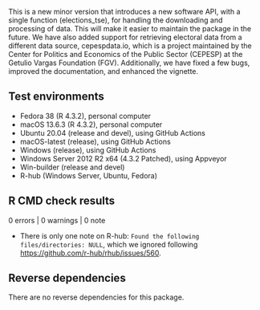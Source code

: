 This is a new minor version that introduces a new software API, with a single function (elections_tse), for handling the downloading and processing of data. This will make it easier to maintain the package in the future. We have also added support for retrieving electoral data from a different data source, cepespdata.io, which is a project maintained by the Center for Politics and Economics of the Public Sector (CEPESP) at the Getulio Vargas Foundation (FGV). Additionally, we have fixed a few bugs, improved the documentation, and enhanced the vignette.

## Test environments

* Fedora 38 (R 4.3.2), personal computer
* macOS 13.6.3 (R 4.3.2), personal computer
* Ubuntu 20.04 (release and devel), using GitHub Actions
* macOS-latest (release), using GitHub Actions
* Windows (release), using GitHub Actions
* Windows Server 2012 R2 x64 (4.3.2 Patched), using Appveyor
* Win-builder (release and devel)
* R-hub (Windows Server, Ubuntu, Fedora)

## R CMD check results

0 errors | 0 warnings | 0 note

* There is only one note on R-hub: `Found the following files/directories: NULL`, which we ignored following <https://github.com/r-hub/rhub/issues/560>.

## Reverse dependencies

There are no reverse dependencies for this package.
